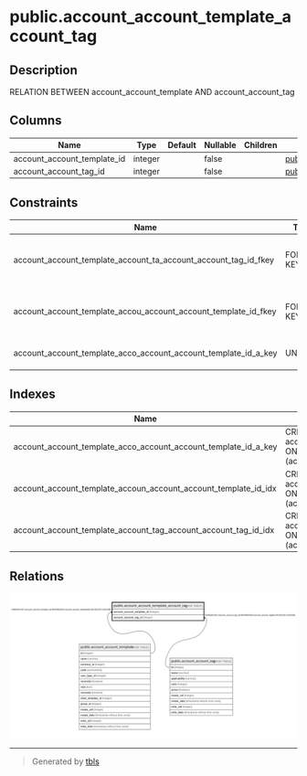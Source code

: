 # public.account_account_template_account_tag

## Description

RELATION BETWEEN account_account_template AND account_account_tag

## Columns

| Name | Type | Default | Nullable | Children | Parents | Comment |
| ---- | ---- | ------- | -------- | -------- | ------- | ------- |
| account_account_template_id | integer |  | false |  | [public.account_account_template](public.account_account_template.md) |  |
| account_account_tag_id | integer |  | false |  | [public.account_account_tag](public.account_account_tag.md) |  |

## Constraints

| Name | Type | Definition |
| ---- | ---- | ---------- |
| account_account_template_account_ta_account_account_tag_id_fkey | FOREIGN KEY | FOREIGN KEY (account_account_tag_id) REFERENCES account_account_tag(id) ON DELETE CASCADE |
| account_account_template_accou_account_account_template_id_fkey | FOREIGN KEY | FOREIGN KEY (account_account_template_id) REFERENCES account_account_template(id) ON DELETE CASCADE |
| account_account_template_acco_account_account_template_id_a_key | UNIQUE | UNIQUE (account_account_template_id, account_account_tag_id) |

## Indexes

| Name | Definition |
| ---- | ---------- |
| account_account_template_acco_account_account_template_id_a_key | CREATE UNIQUE INDEX account_account_template_acco_account_account_template_id_a_key ON public.account_account_template_account_tag USING btree (account_account_template_id, account_account_tag_id) |
| account_account_template_accoun_account_account_template_id_idx | CREATE INDEX account_account_template_accoun_account_account_template_id_idx ON public.account_account_template_account_tag USING btree (account_account_template_id) |
| account_account_template_account_tag_account_account_tag_id_idx | CREATE INDEX account_account_template_account_tag_account_account_tag_id_idx ON public.account_account_template_account_tag USING btree (account_account_tag_id) |

## Relations

![er](public.account_account_template_account_tag.svg)

---

> Generated by [tbls](https://github.com/k1LoW/tbls)

